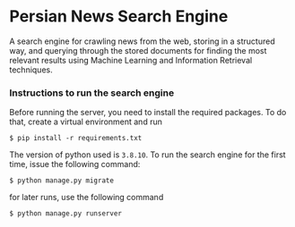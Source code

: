 # Persian News Search Engine
A search engine for crawling news from the web, storing in a structured way, and querying through the stored
documents for finding the most relevant results using Machine Learning and Information Retrieval techniques.

### Instructions to run the search engine
Before running the server, you need to install the required packages. To do that, create a virtual 
environment and run 
```
$ pip install -r requirements.txt
```
The version of python used is `3.8.10`. To run the search engine for the first time, issue
the following command:
```
$ python manage.py migrate
```
for later runs, use the following command
```
$ python manage.py runserver
```
